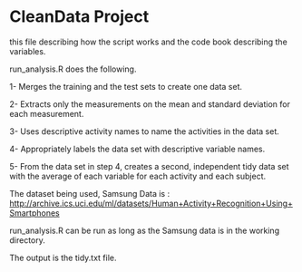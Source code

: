 # CleanData Project

this file describing how the script works and the code book describing the variables.

run_analysis.R does the following. 

  1- Merges the training and the test sets to create one data set.
  
  2- Extracts only the measurements on the mean and standard deviation for each measurement. 
  
  3- Uses descriptive activity names to name the activities in the data set.
  
  4- Appropriately labels the data set with descriptive variable names. 
  
  5- From the data set in step 4, creates a second, independent tidy data set with the average of each variable for each activity and each subject.

The dataset being used, Samsung Data is : http://archive.ics.uci.edu/ml/datasets/Human+Activity+Recognition+Using+Smartphones

run_analysis.R  can be run as long as the Samsung data is in the working directory. 

The output is the tidy.txt file.
